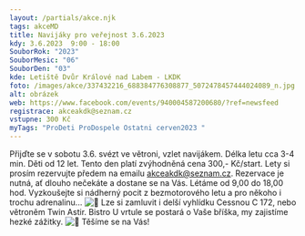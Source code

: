 ```yaml
---
layout: /partials/akce.njk
tags: akceMD
title: Navijáky pro veřejnost 3.6.2023
kdy: 3.6.2023  9:00 - 18:00
SouborRok: "2023"
SouborMesic: "06"
SouborDen: "03"
kde: Letiště Dvůr Králové nad Labem - LKDK
foto: /images/akce/337432216_688384776308877_5072478457444024089_n.jpg
alt: obrázek
web: https://www.facebook.com/events/940004587200680/?ref=newsfeed
registrace: akceakdk@seznam.cz
vstupne: 300 Kč
myTags: "ProDeti ProDospele Ostatni cerven2023 "
---
```

<!--StartFragment-->

Přijďte se v sobotu 3.6. svézt ve větroni, vzlet navijákem. Délka letu cca 3-4 min. Děti od 12 let. Tento den platí zvýhodněná cena 300,- Kč/start. Lety si prosím rezervujte předem na emailu akceakdk@seznam.cz. Rezervace je nutná, ať dlouho nečekáte a dostane se na Vás. Létáme od 9,00 do 18,00 hod. Vyzkoušejte si nádherný pocit z bezmotorového letu a pro někoho i trochu adrenalinu... ![🙂](https://static.xx.fbcdn.net/images/emoji.php/v9/t4c/1/16/1f642.png) Lze si zamluvit i delší vyhlídku Cessnou C 172, nebo větroněm Twin Astir. Bistro U vrtule se postará o Vaše bříška, my zajistíme hezké zážitky. ![🙂](https://static.xx.fbcdn.net/images/emoji.php/v9/t4c/1/16/1f642.png) Těšíme se na Vás!

<!--EndFragment-->